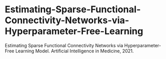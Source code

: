 # Estimating-Sparse-Functional-Connectivity-Networks-via-Hyperparameter-Free-Learning
Estimating Sparse Functional Connectivity Networks via Hyperparameter-Free Learning Model. Artificial Intelligence in Medicine, 2021. 
